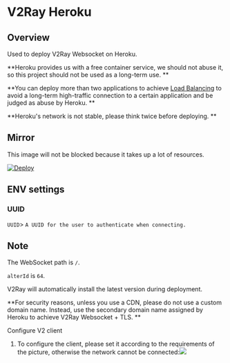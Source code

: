 # V2Ray Heroku

## Overview

Used to deploy V2Ray Websocket on Heroku.

**Heroku provides us with a free container service, we should not abuse it, so this project should not be used as a long-term use. **

**You can deploy more than two applications to achieve [Load Balancing](https://toutyrater.github.io/app/balance.html) to avoid a long-term high-traffic connection to a certain application and be judged as abuse by Heroku. **

**Heroku's network is not stable, please think twice before deploying. **

## Mirror

This image will not be blocked because it takes up a lot of resources.

[![Deploy](https://www.herokucdn.com/deploy/button.png)](https://dashboard.heroku.com/new?template=https%3A%2F%2Fgithub.com%2Flaintuv00%2Fv2ray-heroku)

## ENV settings

### UUID

`UUID`> `A UUID for the user to authenticate when connecting.`

## Note

The WebSocket path is `/`.

`alterId` is `64`.

V2Ray will automatically install the latest version during deployment.

**For security reasons, unless you use a CDN, please do not use a custom domain name. Instead, use the secondary domain name assigned by Heroku to achieve V2Ray Websocket + TLS. **


Configure V2 client
1. To configure the client, please set it according to the requirements of the picture, otherwise the network cannot be connected:![](https://github.com/laintuv00/v2ray-heroku/blob/master/img/client.png)
